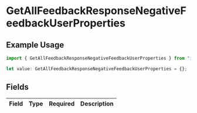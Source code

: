 # GetAllFeedbackResponseNegativeFeedbackUserProperties

## Example Usage

```typescript
import { GetAllFeedbackResponseNegativeFeedbackUserProperties } from "inkeep-analytics-typescript/models/components";

let value: GetAllFeedbackResponseNegativeFeedbackUserProperties = {};
```

## Fields

| Field       | Type        | Required    | Description |
| ----------- | ----------- | ----------- | ----------- |